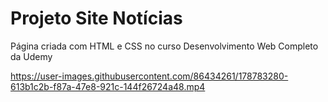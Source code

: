 <h1>Projeto Site Notícias</h1>
<p>Página criada com HTML e CSS no curso Desenvolvimento Web Completo da Udemy</p>


https://user-images.githubusercontent.com/86434261/178783280-613b1c2b-f87a-47e8-921c-144f26724a48.mp4

